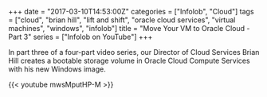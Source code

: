 +++
date = "2017-03-10T14:53:00Z"
categories = ["Infolob", "Cloud"]
tags = ["cloud", "brian hill", "lift and shift", "oracle cloud services", "virtual machines", "windows", "infolob"]
title = "Move Your VM to Oracle Cloud - Part 3"
series = ["Infolob on YouTube"]
+++

In part three of a four-part video series, our Director of Cloud Services Brian Hill creates a bootable storage volume in Oracle Cloud Compute Services with his new Windows image.

{{< youtube mwsMputHP-M >}}